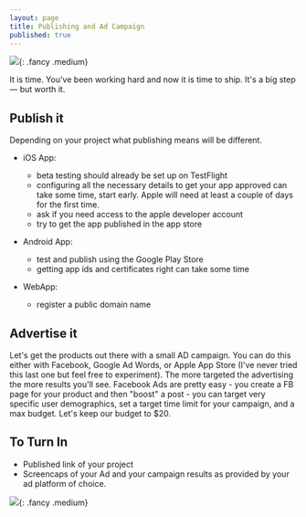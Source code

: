 ```yaml
---
layout: page
title: Publishing and Ad Campaign
published: true
---
```



![](img/ship-launch.gif){: .fancy .medium}

It is time.  You've been working hard and now it is time to ship.  It's a big step — but worth it.

## Publish it

Depending on your project what publishing means will be different.

* iOS App:
  - beta testing should already be set up on TestFlight
  - configuring all the necessary details to get your app approved can take some time, start early.  Apple will need at least a couple of days for the first time.
  - ask if you need access to the apple developer account
  - try to get the app published in the app store

* Android App:
  - test and publish using the Google Play Store
  - getting app ids and certificates right can take some time

* WebApp:
  - register a public domain name

## Advertise it

Let's get the products out there with a small AD campaign.  You can do this either with Facebook, Google Ad Words, or Apple App Store (I've never tried this last one but feel free to experiment).  The more targeted the advertising the more results you'll see.  Facebook Ads are pretty easy - you create a FB page for your product and then "boost" a post - you can target very specific user demographics, set a target time limit for your campaign, and a max budget. Let's keep our budget to $20.  

## To Turn In

* Published link of your project
* Screencaps of your Ad and your campaign results as provided by your ad platform of choice.


![](img/deploy.gif){: .fancy .medium}
